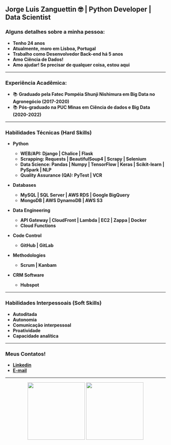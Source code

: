 <h2>Jorge Luis Zanguettin 🤓 | <b>Python Developer | Data Scientist</b></h2>

### Alguns detalhes sobre a minha pessoa:
- <b>Tenho 24 anos</b>
- <b>Atualmente, moro em Lisboa, Portugal</b>
- <b>Trabalho como Desenvolvedor Back-end há 5 anos</b>
- <b>Amo Ciência de Dados!</b>
- <b>Amo ajudar! Se precisar de qualquer coisa, estou aqui</b>
<hr>

### Experiência Acadêmica:
- 📚 <b>Graduado pela Fatec Pompéia Shunji Nishimura em Big Data no Agronegócio (2017-2020)</b>
- 📚 <b>Pós-graduado na PUC Minas em Ciência de dados e Big Data (2020-2022)</b>
<hr>


### Habilidades Técnicas (Hard Skills)
- <b>Python</b>
  - <b>WEB/API: Django | Chalice | Flask</b>
  - <b>Scrapping: Requests | BeautifulSoup4 | Scrapy | Selenium</b>
  - <b>Data Science: Pandas | Numpy | TensorFlow | Keras | Scikit-learn | PySpark | NLP</b>
  - <b>Quality Assurance (QA): PyTest | VCR</b>

- <b>Databases</b>
  - <b>MySQL | SQL Server | AWS RDS | Google BigQuery</b>
  - <b>MongoDB | AWS DynamoDB | AWS S3</b>

- <b>Data Engineering</b>
  - <b>API Gateway | CloudFront | Lambda | EC2 | Zappa | Docker</b>
  - <b>Cloud Functions</b>
- <b>Code Control</b>
  - <b>GitHub | GitLab</b>
- <b>Methodologies</b>
  - <b>Scrum | Kanbam</b>
- <b>CRM Software</b>
  - <b>Hubspot</b>
<hr>

### Habilidades Interpessoais (Soft Skills)
- <b>Autoditada</b>
- <b>Autonomia</b>
- <b>Comunicação interpessoal</b>
- <b>Proatividade</b>
- <b>Capacidade analítica</b>
<hr>

### Meus Contatos!
- <b>[Linkedin](https://www.linkedin.com/in/jorgezanguettin/)</b>
- <b>[E-mail](mailto:jorgelzbr@gmail.com)</b>
<hr>

<p align="center"> 
<div align="center">
  <img height="180em" src="https://github-readme-stats.vercel.app/api?username=jorgezanguettin&show_icons=true&theme=github_dark&include_all_commits=true&count_private=true"/>
  <img height="180em" src="https://github-readme-stats.vercel.app/api/top-langs/?username=jorgezanguettin&layout=compact&langs_count=7&theme=github_dark"/>
</div>
</p>

